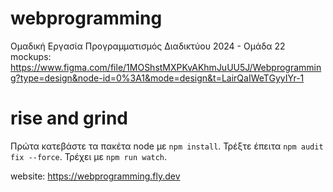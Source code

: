 # webprogramming
Ομαδική Εργασία Προγραμματισμός Διαδικτύου 2024 - Ομάδα 22
mockups: https://www.figma.com/file/1MOShstMXPKvAKhmJuUU5J/Webprogramming?type=design&node-id=0%3A1&mode=design&t=LairQaIWeTGyyIYr-1

# rise and grind
Πρώτα κατεβάστε τα πακέτα node με `npm install`.
Τρέξτε έπειτα `npm audit fix --force`.
Τρέχει με `npm run watch`.

website:
https://webprogramming.fly.dev
